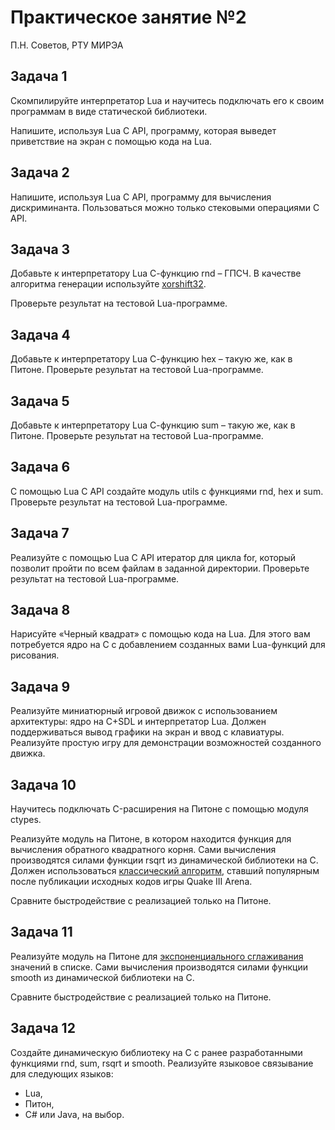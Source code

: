 # Практическое занятие №2

П.Н. Советов, РТУ МИРЭА

## Задача 1

Скомпилируйте интерпретатор Lua и научитесь подключать его к своим программам в виде статической библиотеки.

Напишите, используя Lua C API, программу, которая выведет приветствие на экран с помощью кода на Lua.

## Задача 2

Напишите, используя Lua C API, программу для вычисления дискриминанта. Пользоваться можно только стековыми операциями C API.

## Задача 3

Добавьте к интерпретатору Lua С-функцию rnd – ГПСЧ. В качестве алгоритма генерации используйте [xorshift32](https://en.wikipedia.org/wiki/Xorshift).

Проверьте результат на тестовой Lua-программе.

## Задача 4

Добавьте к интерпретатору Lua С-функцию hex – такую же, как в Питоне. Проверьте результат на тестовой Lua-программе.

## Задача 5

Добавьте к интерпретатору Lua С-функцию sum – такую же, как в Питоне. Проверьте результат на тестовой Lua-программе.

## Задача 6

С помощью Lua C API создайте модуль utils с функциями rnd, hex и sum. Проверьте результат на тестовой Lua-программе.

## Задача 7

Реализуйте с помощью Lua C API итератор для цикла for, который позволит пройти по всем файлам в заданной директории. Проверьте результат на тестовой Lua-программе.

## Задача 8

Нарисуйте «Черный квадрат» с помощью кода на Lua. Для этого вам потребуется ядро на C с добавлением созданных вами Lua-функций для рисования.

## Задача 9

Реализуйте миниатюрный игровой движок с использованием архитектуры: ядро на C+SDL и интерпретатор Lua. Должен поддерживаться вывод графики на экран и ввод с клавиатуры.
Реализуйте простую игру для демонстрации возможностей созданного движка.

## Задача 10

Научитесь подключать C-расширения на Питоне с помощью модуля ctypes.

Реализуйте модуль на Питоне, в котором находится функция для вычисления обратного квадратного корня. Сами вычисления производятся силами функции rsqrt из динамической библиотеки на C.
Должен использоваться [классический алгоритм](https://ru.wikipedia.org/wiki/%D0%91%D1%8B%D1%81%D1%82%D1%80%D1%8B%D0%B9_%D0%BE%D0%B1%D1%80%D0%B0%D1%82%D0%BD%D1%8B%D0%B9_%D0%BA%D0%B2%D0%B0%D0%B4%D1%80%D0%B0%D1%82%D0%BD%D1%8B%D0%B9_%D0%BA%D0%BE%D1%80%D0%B5%D0%BD%D1%8C), ставший популярным после публикации исходных кодов игры Quake III Arena.

Сравните быстродействие с реализацией только на Питоне.

## Задача 11

Реализуйте модуль на Питоне для [экспоненциального сглаживания](https://ru.wikipedia.org/wiki/%D0%AD%D0%BA%D1%81%D0%BF%D0%BE%D0%BD%D0%B5%D0%BD%D1%86%D0%B8%D0%B0%D0%BB%D1%8C%D0%BD%D0%BE%D0%B5_%D1%81%D0%B3%D0%BB%D0%B0%D0%B6%D0%B8%D0%B2%D0%B0%D0%BD%D0%B8%D0%B5) значений в списке. Сами вычисления производятся силами функции smooth из динамической библиотеки на C.

Сравните быстродействие с реализацией только на Питоне.

## Задача 12

Создайте динамическую библиотеку на C с ранее разработанными функциями rnd, sum, rsqrt и smooth. Реализуйте языковое связывание для следующих языков:

* Lua,
* Питон,
* С# или Java, на выбор.
